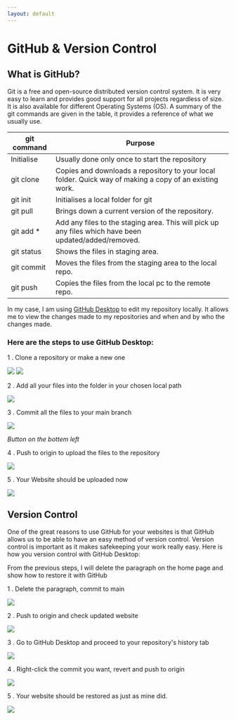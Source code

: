 ```yaml
---
layout: default
---
```


# GitHub & Version Control

## What is GitHub?
Git is a free and open-source distributed version control system. It is very easy to learn and provides good support for all projects regardless of size. It is also available for different Operating Systems (OS). A summary of the git commands are given in the table, it provides a reference of what we usually use.

| git command | Purpose |
| ----------- | ------- |
| Initialise  | Usually done only once to start the repository |
| git clone   |	Copies and downloads a repository to your local folder. Quick way of making a copy of an existing work. |
| git init    |	Initialises a local folder for git |
| git pull    |	Brings down a current version of the repository. | 
| git add *   |	Add any files to the staging area. This will pick up any files which have been updated/added/removed. |
| git status  |	Shows the files in staging area. |
| git commit  |	Moves the files from the staging area to the local repo. |
| git push | 	Copies the files from the local pc to the remote repo. |

In my case, I am using [GitHub Desktop](https://desktop.github.com/) to edit my repository locally. It allows me to view the changes made to my repositories and when and by who the changes made.

### Here are the steps to use GitHub Desktop:

1 . Clone a repository or make a new one

![](images/a5/vc-0.jpg) 
![](images/a5/vc-1.jpg) 

2 . Add all your files into the folder in your chosen local path

![](images/a5/vc-2.jpg)

3 . Commit all the files to your main branch

![](images/a5/vc-3.jpg)

*Button on the bottem left*

4 . Push to origin to upload the files to the repository

![](images/a5/vc-4.jpg)

5 . Your Website should be uploaded now

![](images/a5/vc-5.jpg)


## Version Control

One of the great reasons to use GitHub for your websites is that GitHub allows us to be able to have an easy method of version control. Version control is important as it makes safekeeping your work really easy. Here is how you version control with GitHub Desktop:

From the previous steps, I will delete the paragraph on the home page and show how to restore it with GitHub

1 . Delete the paragraph, commit to main  

![](images/a5/vc-6.jpg)

2 . Push to origin and check updated website

![](images/a5/vc-7.jpg)

3 . Go to GitHub Desktop and proceed to your repository's history tab

![](images/a5/vc-8.jpg)

4 . Right-click the commit you want, revert and push to origin

![](images/a5/vc-9.jpg)

5 . Your website should be restored as just as mine did.

![](images/a5/vc-5.jpg)